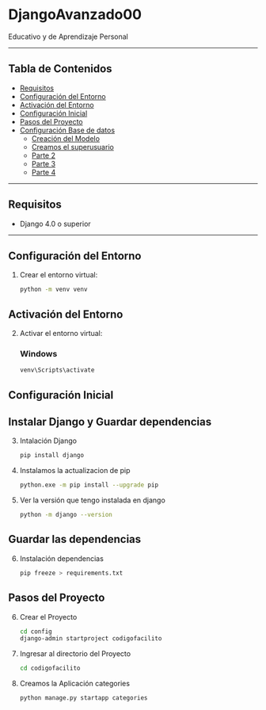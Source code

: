 # DjangoAvanzado00
Educativo y de Aprendizaje Personal

---
## Tabla de Contenidos
- [Requisitos](#requisitos)
- [Configuración del Entorno](#configuración-del-entorno)
- [Activación del Entorno](#Activación-del-Entorno)
- [Configuración Inicial](#configuración-inicial)
- [Pasos del Proyecto](#pasos-del-proyecto)
- [Configuración Base de datos](#configuración-Base-de-datos)
  - [Creación del Modelo ](#creación-del-modelo)
  - [Creamos el superusuario](#creamos-el-superusuario)
  - [Parte 2](#parte-2)
  - [Parte 3](#parte-3)
  - [Parte 4](#parte-4)
---

## Requisitos
- Django 4.0 o superior
---


## Configuración del Entorno

1. Crear el entorno virtual:
   ```bash
   python -m venv venv


## Activación del Entorno

2. Activar el entorno virtual:
    ### Windows
    ```bash
    venv\Scripts\activate

## Configuración Inicial
## Instalar Django y Guardar dependencias

3. Intalación Django 
    ```bash
    pip install django

4. Instalamos la actualizacion de pip
    ```bash
    python.exe -m pip install --upgrade pip

5. Ver la versión que tengo instalada en django 
    ```bash
    python -m django --version
## Guardar las dependencias
6. Instalación dependencias
    ```bash
   pip freeze > requirements.txt

## Pasos del Proyecto

6. Crear el Proyecto
    ```bash
    cd config
    django-admin startproject codigofacilito

7. Ingresar al directorio del Proyecto
    ```bash
    cd codigofacilito

8. Creamos la Aplicación categories
    ```bash
   python manage.py startapp categories


